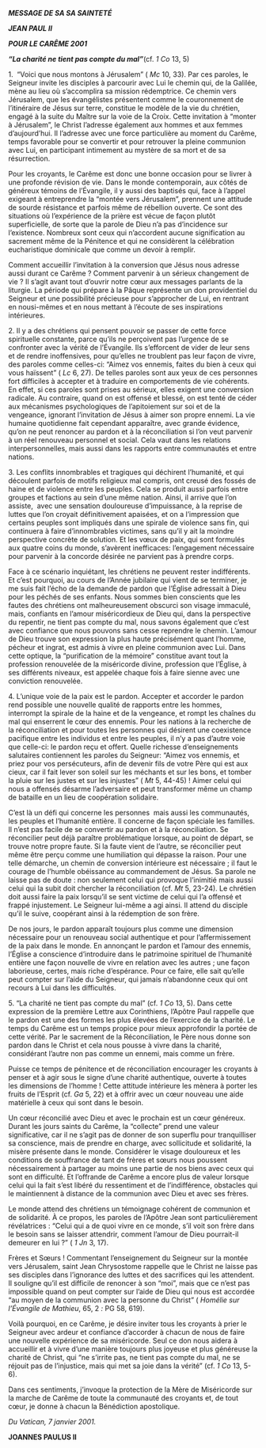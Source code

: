 ***MESSAGE DE SA SA SAINTETÉ***

***JEAN PAUL II***

***POUR LE CARÊME 2001***

***“La charité ne tient pas compte du mal”***(cf. *1 Co* 13, 5)

1.  “Voici que nous montons à Jérusalem” ( *Mc* 10, 33). Par ces paroles, le Seigneur invite les disciples à parcourir avec Lui le chemin qui, de la Galilée, mène au lieu où s’accomplira sa mission rédemptrice. Ce chemin vers Jérusalem, que les évangélistes présentent comme le couronnement de l’itinéraire de Jésus sur terre, constitue le modèle de la vie du chrétien, engagé à la suite du Maître sur la voie de la Croix. Cette invitation à “monter à Jérusalem”, le Christ l’adresse également aux hommes et aux femmes d’aujourd’hui. Il l’adresse avec une force particulière au moment du Carême, temps favorable pour se convertir et pour retrouver la pleine communion avec Lui, en participant intimement au mystère de sa mort et de sa résurrection.

Pour les croyants, le Carême est donc une bonne occasion pour se livrer à une profonde révision de vie. Dans le monde contemporain, aux côtés de généreux témoins de l’Évangile, il y aussi des baptisés qui, face à l’appel exigeant à entreprendre la “montée vers Jérusalem”, prennent une attitude de sourde résistance et parfois même de rébellion ouverte. Ce sont des situations où l’expérience de la prière est vécue de façon plutôt superficielle, de sorte que la parole de Dieu n’a pas d’incidence sur l’existence. Nombreux sont ceux qui n’accordent aucune signification au sacrement même de la Pénitence et qui ne considèrent la célébration eucharistique dominicale que comme un devoir à remplir.

Comment accueillir l’invitation à la conversion que Jésus nous adresse aussi durant ce Carême ? Comment parvenir à un sérieux changement de vie ? Il s’agit avant tout d’ouvrir notre cœur aux messages parlants de la liturgie. La période qui prépare à la Pâque représente un don providentiel du Seigneur et une possibilité précieuse pour s’approcher de Lui, en rentrant en nousi-mêmes et en nous mettant à l’écoute de ses inspirations intérieures.

2\. Il y a des chrétiens qui pensent pouvoir se passer de cette force spirituelle constante, parce qu’ils ne perçoivent pas l’urgence de se confronter avec la vérité de l’Évangile. Ils s’efforcent de vider de leur sens et de rendre inoffensives, pour qu’elles ne troublent pas leur façon de vivre, des paroles comme celles-ci: “Aimez vos ennemis, faites du bien à ceux qui vous haïssent” ( *Lc* 6, 27). De telles paroles sont aux yeux de ces personnes fort difficiles à accepter et à traduire en comportements de vie cohérents. En effet, si ces paroles sont prises au sérieux, elles exigent une conversion radicale. Au contraire, quand on est offensé et blessé, on est tenté de céder aux mécanismes psychologiques de l’apitoiement sur soi et de la vengeance, ignorant l’invitation de Jésus à aimer son propre ennemi. La vie humaine quotidienne fait cependant apparaître, avec grande évidence, qu’on ne peut renoncer au pardon et à la réconciliation si l’on veut parvenir à un réel renouveau personnel et social. Cela vaut dans les relations interpersonnelles, mais aussi dans les rapports entre communautés et entre nations.

3\. Les conflits innombrables et tragiques qui déchirent l’humanité, et qui découlent parfois de motifs religieux mal compris, ont creusé des fossés de haine et de violence entre les peuples. Cela se produit aussi parfois entre groupes et factions au sein d’une même nation. Ainsi, il arrive que l’on assiste,  avec une sensation douloureuse d’impuissance, à la reprise de luttes que l’on croyait définitivement apaisées, et on a l’impression que certains peuples sont impliqués dans une spirale de violence sans fin, qui continuera à faire d’innombrables victimes, sans qu’il y ait la moindre perspective concrète de solution. Et les vœux de paix, qui sont formulés aux quatre coins du monde, s’avèrent inefficaces: l’engagement nécessaire pour parvenir à la concorde désirée ne parvient pas à prendre corps.

Face à ce scénario inquiétant, les chrétiens ne peuvent rester indifférents. Et c’est pourquoi, au cours de l’Année jubilaire qui vient de se terminer, je me suis fait l’écho de la demande de pardon que l’Église adressait à Dieu pour les péchés de ses enfants. Nous sommes bien conscients que les fautes des chrétiens ont malheureusement obscurci son visage immaculé, mais, confiants en l’amour miséricordieux de Dieu qui, dans la perspective du repentir, ne tient pas compte du mal, nous savons également que c’est avec confiance que nous pouvons sans cesse reprendre le chemin. L’amour de Dieu trouve son expression la plus haute précisément quant l’homme, pécheur et ingrat, est admis à vivre en pleine communion avec Lui. Dans cette optique, la “purification de la mémoire” constitue avant tout la profession renouvelée de la miséricorde divine, profession que l’Église, à ses différents niveaux, est appelée chaque fois à faire sienne avec une conviction renouvelée.

4\. L’unique voie de la paix est le pardon. Accepter et accorder le pardon rend possible une nouvelle qualité de rapports entre les hommes, interrompt la spirale de la haine et de la vengeance, et rompt les chaînes du mal qui enserrent le cœur des ennemis. Pour les nations à la recherche de la réconciliation et pour toutes les personnes qui désirent une coexistence pacifique entre les individus et entre les peuples, il n’y a pas d’autre voie que celle-ci: le pardon reçu et offert. Quelle richesse d’enseignements salutaires contiennent les paroles du Seigneur: “Aimez vos ennemis, et priez pour vos persécuteurs, afin de devenir fils de votre Père qui est aux cieux, car il fait lever son soleil sur les méchants et sur les bons, et tomber la pluie sur les justes et sur les injustes” ( *Mt* 5, 44-45) ! Aimer celui qui nous a offensés désarme l’adversaire et peut transformer même un champ de bataille en un lieu de coopération solidaire.

C’est là un défi qui concerne les personnes  mais aussi les communautés, les peuples et l’humanité entière. Il concerne de façon spéciale les familles. Il n’est pas facile de se convertir au pardon et à la réconciliation. Se réconcilier peut déjà paraître problématique lorsque, au point de départ, se trouve notre propre faute. Si la faute vient de l’autre, se réconcilier peut même être perçu comme une humiliation qui dépasse la raison. Pour une telle démarche, un chemin de conversion intérieure est nécessaire ; il faut le courage de l’humble obéissance au commandement de Jésus. Sa parole ne laisse pas de doute : non seulement celui qui provoque l’inimitié mais aussi celui qui la subit doit chercher la réconciliation (cf. *Mt* 5, 23-24). Le chrétien doit aussi faire la paix lorsqu’il se sent victime de celui qui l’a offensé et frappé injustement. Le Seigneur lui-même a agi ainsi. Il attend du disciple qu’il le suive, coopérant ainsi à la rédemption de son frère.

De nos jours, le pardon apparaît toujours plus comme une dimension nécessaire pour un renouveau social authentique et pour l’affermissement de la paix dans le monde. En annonçant le pardon et l’amour des ennemis, l’Église a conscience d’introduire dans le patrimoine spirituel de l’humanité entière une façon nouvelle de vivre en relation avec les autres ; une façon laborieuse, certes, mais riche d’espérance. Pour ce faire, elle sait qu’elle peut compter sur l’aide du Seigneur, qui jamais n’abandonne ceux qui ont recours à Lui dans les difficultés.

5\. “La charité ne tient pas compte du mal” (cf. *1 Co* 13, 5). Dans cette expression de la première Lettre aux Corinthiens, l’Apôtre Paul rappelle que le pardon est une des formes les plus élevées de l’exercice de la charité. Le temps du Carême est un temps propice pour mieux approfondir la portée de cette vérité. Par le sacrement de la Réconciliation, le Père nous donne son pardon dans le Christ et cela nous pousse à vivre dans la charité, considérant l’autre non pas comme un ennemi, mais comme un frère.

Puisse ce temps de pénitence et de réconciliation encourager les croyants à penser et à agir sous le signe d’une charité authentique, ouverte à toutes les dimensions de l’homme ! Cette attitude intérieure les mènera à porter les fruits de l’Esprit (cf. *Ga* 5, 22) et à offrir avec un cœur nouveau une aide matérielle à ceux qui sont dans le besoin.

Un cœur réconcilié avec Dieu et avec le prochain est un cœur généreux. Durant les jours saints du Carême, la “collecte” prend une valeur significative, car il ne s’agit pas de donner de son superflu pour tranquilliser sa conscience, mais de prendre en charge, avec sollicitude et solidarité, la misère présente dans le monde. Considérer le visage douloureux et les conditions de souffrance de tant de frères et sœurs nous poussent nécessairement à partager au moins une partie de nos biens avec ceux qui sont en difficulté. Et l’offrande de Carême a encore plus de valeur lorsque celui qui la fait s’est libéré du ressentiment et de l’indifférence, obstacles qui le maintiennent à distance de la communion avec Dieu et avec ses frères.

Le monde attend des chrétiens un témoignage cohérent de communion et de solidarité. À ce propos, les paroles de l’Apôtre Jean sont particulièrement révélatrices : “Celui qui a de quoi vivre en ce monde, s’il voit son frère dans le besoin sans se laisser attendrir, comment l’amour de Dieu pourrait-il demeurer en lui ?” ( *1 Jn* 3, 17).

Frères et Sœurs ! Commentant l’enseignement du Seigneur sur la montée vers Jérusalem, saint Jean Chrysostome rappelle que le Christ ne laisse pas ses disciples dans l’ignorance des luttes et des sacrifices qui les attendent. Il souligne qu’il est difficile de renoncer à son “moi”, mais que ce n’est pas impossible quand on peut compter sur l’aide de Dieu qui nous est accordée “au moyen de la communion avec la personne du Christ” ( *Homélie sur l’Évangile de Mathieu*, 65, 2 *:* PG 58, 619).

Voilà pourquoi, en ce Carême, je désire inviter tous les croyants à prier le Seigneur avec ardeur et confiance d’accorder à chacun de nous de faire une nouvelle expérience de sa miséricorde. Seul ce don nous aidera à accueillir et à vivre d’une manière toujours plus joyeuse et plus généreuse la charité de Christ, qui “ne s’irrite pas, ne tient pas compte du mal, ne se réjouit pas de l’injustice, mais qui met sa joie dans la vérité” (cf. *1 Co* 13, 5-6).

Dans ces sentiments, j’invoque la protection de la Mère de Miséricorde sur la marche de Carême de toute la communauté des croyants et, de tout cœur, je donne à chacun la Bénédiction apostolique.

*Du Vatican, 7 janvier 2001.*

**JOANNES PAULUS II**